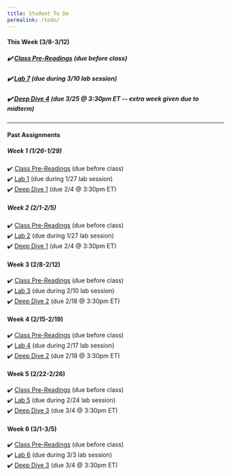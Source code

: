 ```yaml
---
title: Student To Do
permalink: /todo/
---
```

#### This Week (3/8-3/12)
##### ✔️ [Class Pre-Readings](/wk7) (due before class)
##### ✔️ [Lab 7](/lab07)  (due during 3/10 lab session)
##### ✔️ [Deep Dive 4](/dd4) (due 3/25 @ 3:30pm ET -- extra week given due to midterm)


---

#### Past Assignments

##### Week 1 (1/26-1/29)

✔️ [Class Pre-Readings](/wk1) (due before class)  
✔️ [Lab 1](/lab01) (due during 1/27 lab session)  
✔️ [Deep Dive 1](/dd1) (due 2/4 @ 3:30pm ET)  


##### Week 2 (2/1-2/5)
✔️ [Class Pre-Readings](/wk2) (due before class)  
✔️ [Lab 2](/lab02)  (due during 1/27 lab session)  
✔️ [Deep Dive 1](/dd1) (due 2/4 @ 3:30pm ET)  

#### Week 3 (2/8-2/12)
✔️ [Class Pre-Readings](/wk3) (due before class)  
✔️ [Lab 3](/lab03)  (due during 2/10 lab session)  
✔️ [Deep Dive 2](/dd2) (due 2/18 @ 3:30pm ET)  

#### Week 4 (2/15-2/19)
✔️ [Class Pre-Readings](/wk4) (due before class)  
✔️ [Lab 4](/lab04)  (due during 2/17 lab session)  
✔️ [Deep Dive 2](/dd2) (due 2/18 @ 3:30pm ET)  

#### Week 5 (2/22-2/26)
✔️ [Class Pre-Readings](/wk5) (due before class)  
✔️ [Lab 5](/lab05)  (due during 2/24 lab session)  
✔️ [Deep Dive 3](/dd3) (due 3/4 @ 3:30pm ET)  

#### Week 6 (3/1-3/5)
✔️ [Class Pre-Readings](/wk6) (due before class)  
✔️ [Lab 6](/lab06)  (due during 3/3 lab session)  
✔️ [Deep Dive 3](/dd3) (due 3/4 @ 3:30pm ET)  